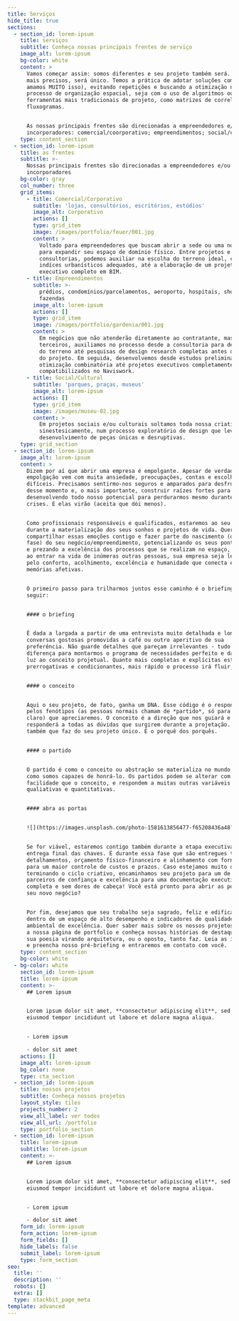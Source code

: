 ```yaml
---
title: Serviços
hide_title: true
sections:
  - section_id: lorem-ipsum
    title: serviços
    subtitle: Conheça nossas principais frentes de serviço
    image_alt: lorem-ipsum
    bg-color: white
    content: >
      Vamos começar assim: somos diferentes e seu projeto também será. Sendo
      mais precisos, será único. Temos a prática de adotar soluções complexas (e
      amamos MUITO isso), evitando repetições e buscando a otimização no
      processo de organização espacial, seja com o uso de algoritmos ou outras
      ferramentas mais tradicionais de projeto, como matrizes de correlação e
      fluxogramas.


      As nossas principais frentes são direcionadas a empreendedores e/ou
      incorporadores: comercial/coorporativo; empreendimentos; social/cultural.
    type: content_section
  - section_id: lorem-ipsum
    title: as frentes
    subtitle: >-
      Nossas principais frentes são direcionadas a empreendedores e/ou
      incorporadores
    bg-color: gray
    col_number: three
    grid_items:
      - title: Comercial/Corporativo
        subtitle: 'lojas, consultórios, escritórios, estúdios'
        image_alt: Corporativo
        actions: []
        type: grid_item
        image: /images/portfolio/feuer/001.jpg
        content: >
          Voltado para empreendedores que buscam abrir a sede ou uma nova filial
          para expandir seu espaço de domínio físico. Entre projetos e
          consultorias, podemos auxiliar na escolha do terreno ideal, com os
          indíces urbanísticos adequados, até a elaboração de um projeto
          executivo completo em BIM.
      - title: Empreendimentos
        subtitle: >-
          prédios, condomínios/parcelamentos, aeroporto, hospitais, shoppings,
          fazendas
        image_alt: lorem-ipsum
        actions: []
        type: grid_item
        image: /images/portfolio/gardenia/001.jpg
        content: >
          Em negócios que não atenderão diretamente ao contratante, mas sim a
          terceiros, auxiliamos no processo desde a consultoria para definição
          do terreno até pesquisas de design research completas antes do início
          do projeto. Em seguida, desenvolvemos desde estudos preliminares com
          otimização combinatória até projetos executivos completamente
          compatibilizados no Naviswork.
      - title: Social/Cultural
        subtitle: 'parques, praças, museus'
        image_alt: lorem-ipsum
        actions: []
        type: grid_item
        image: /images/museu-02.jpg
        content: >
          Em projetos sociais e/ou culturais soltamos toda nossa criatividade
          sinestesicamente, num processo exploratório de design que leve ao
          desenvolvimento de peças únicas e desruptivas.
    type: grid_section
  - section_id: lorem-ipsum
    image_alt: lorem-ipsum
    content: >
      Dizem por aí que abrir uma empresa é empolgante. Apesar de verdadeiro, a
      empolgação vem com muita ansiedade, preocupações, contas e escolhas
      difíceis. Precisamos sentirmo-nos seguros e amparados para desfrutarmos
      desse momento e, o mais importante, construir raízes fortes para crescer,
      desenvolvendo todo nosso potencial para perdurarmos mesmo durante as
      crises. E elas virão (aceita que dói menos).


      Como profissionais responsáveis e qualificados, estaremos ao seu lado
      durante a materialização dos seus sonhos e projetos de vida. Queremos
      compartilhar essas emoções contigo e fazer parte do nascimento (ou nova
      fase) do seu negócio/empreendimento, potencializando os seus pontos fortes
      e prezando a excelência dos processos que se realizam no espaço, para que,
      ao entrar na vida de inúmeras outras pessoas, sua empresa seja lembrada
      pelo conforto, acolhimento, excelência e humanidade que conecta e provoca
      memórias afetivas.


      O primeiro passo para trilharmos juntos esse caminho é o briefing. Veja a
      seguir:


      #### o briefing


      É dada a largada a partir de uma entrevista muito detalhada e longas
      conversas gostosas promovidas a café ou outro aperitivo de sua
      preferência. Não guarde detalhes que pareçam irrelevantes - tudo fará a
      diferença para montarmos o programa de necessidades perfeito e darmos à
      luz ao conceito projetual. Quanto mais completas e explícitas estiverem as
      prerrogativas e condicionantes, mais rápido o processo irá fluir,


      #### o conceito


      Aqui o seu projeto, de fato, ganha um DNA. Esse código é o responsável
      pelos fenótipos (as pessoas normais chamam de *partido*, só para ficar
      claro) que apreciaremos. O conceito é a direção que nos guiará e
      responderá a todas as dúvidas que surgirem durante a projetação. É ele
      também que faz do seu projeto único. É o porquê dos porquês.


      #### o partido


      O partido é como o conceito ou abstração se materializa no mundo físico,
      como somos capazes de honrá-lo. Os partidos podem se alterar com mais
      facilidade que o conceito, e respondem a muitas outras variáveis
      qualiativas e quantitativas.


      #### abra as portas


      ![](https://images.unsplash.com/photo-1581613856477-f65208436a48?ixlib=rb-1.2.1\&ixid=MnwxMjA3fDB8MHxwaG90by1wYWdlfHx8fGVufDB8fHx8\&auto=format\&fit=crop\&w=1952\&q=80)


      Se for viável, estaremos contigo também durante a etapa executiva e a
      entrega final das chaves. É durante essa fase que são entregues todos os
      detalhamentos, orçamento físico-financeiro e alinhamento com fornecedores,
      para um maior controle de custos e prazos. Caso estejamos muito distantes,
      terminando o ciclo criativo, encaminhamos seu projeto para um de nossos
      parceiros de confiança e excelência para uma documentação executiva
      completa e sem dores de cabeça! Você está pronto para abrir as portas do
      seu novo negócio?


      Por fim, desejamos que seu trabalho seja sagrado, feliz e edificante
      dentro de um espaço de alto desempenho e indicadores de qualidade
      ambiental de excelência. Quer saber mais sobre os nossos projetos? Acesse
      a nossa página de portfolio e conheça nossas histórias de destaque. Veja
      sua poesia virando arquitetura, ou o oposto, tanto faz. Leia as instruções
      e preencha nosso pré-briefing e entraremos em contato com você.
    type: content_section
    bg-color: white
  - bg-color: white
    section_id: lorem-ipsum
    title: lorem-ipsum
    content: >-
      ## Lorem ipsum


      Lorem ipsum dolor sit amet, **consectetur adipiscing elit**, sed do
      eiusmod tempor incididunt ut labore et dolore magna aliqua.


      - Lorem ipsum

      - dolor sit amet
    actions: []
    image_alt: lorem-ipsum
    bg_color: none
    type: cta_section
  - section_id: lorem-ipsum
    title: nossos projetos
    subtitle: Conheça nossos projetos
    layout_style: tiles
    projects_number: 2
    view_all_label: ver todos
    view_all_url: /portfolio
    type: portfolio_section
  - section_id: lorem-ipsum
    title: lorem-ipsum
    subtitle: lorem-ipsum
    content: >-
      ## Lorem ipsum


      Lorem ipsum dolor sit amet, **consectetur adipiscing elit**, sed do
      eiusmod tempor incididunt ut labore et dolore magna aliqua.


      - Lorem ipsum

      - dolor sit amet
    form_id: lorem-ipsum
    form_action: lorem-ipsum
    form_fields: []
    hide_labels: false
    submit_label: lorem-ipsum
    type: form_section
seo:
  title: ''
  description: ''
  robots: []
  extra: []
  type: stackbit_page_meta
template: advanced
---
```

